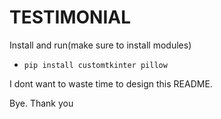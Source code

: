 # TESTIMONIAL


Install and run(make sure to install modules) 
 - `pip install customtkinter pillow`


I dont want to waste time to design this README.


Bye. Thank you
